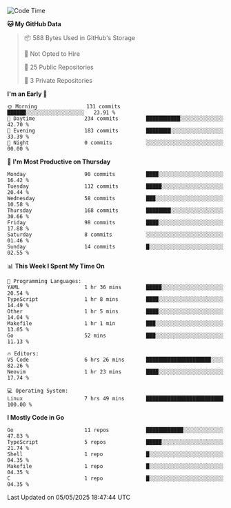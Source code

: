 <!--START_SECTION:waka-->
![Code Time](http://img.shields.io/badge/Code%20Time-1%2C219%20hrs%2021%20mins-blue)

**🐱 My GitHub Data** 

> 📦 588 Bytes Used in GitHub's Storage 
 > 
> 🚫 Not Opted to Hire
 > 
> 📜 25 Public Repositories 
 > 
> 🔑 3 Private Repositories 
 > 
**I'm an Early 🐤** 

```text
🌞 Morning                131 commits         ██████░░░░░░░░░░░░░░░░░░░   23.91 % 
🌆 Daytime                234 commits         ███████████░░░░░░░░░░░░░░   42.70 % 
🌃 Evening                183 commits         ████████░░░░░░░░░░░░░░░░░   33.39 % 
🌙 Night                  0 commits           ░░░░░░░░░░░░░░░░░░░░░░░░░   00.00 % 
```
📅 **I'm Most Productive on Thursday** 

```text
Monday                   90 commits          ████░░░░░░░░░░░░░░░░░░░░░   16.42 % 
Tuesday                  112 commits         █████░░░░░░░░░░░░░░░░░░░░   20.44 % 
Wednesday                58 commits          ███░░░░░░░░░░░░░░░░░░░░░░   10.58 % 
Thursday                 168 commits         ████████░░░░░░░░░░░░░░░░░   30.66 % 
Friday                   98 commits          ████░░░░░░░░░░░░░░░░░░░░░   17.88 % 
Saturday                 8 commits           ░░░░░░░░░░░░░░░░░░░░░░░░░   01.46 % 
Sunday                   14 commits          █░░░░░░░░░░░░░░░░░░░░░░░░   02.55 % 
```


📊 **This Week I Spent My Time On** 

```text
💬 Programming Languages: 
YAML                     1 hr 36 mins        █████░░░░░░░░░░░░░░░░░░░░   20.54 % 
TypeScript               1 hr 8 mins         ████░░░░░░░░░░░░░░░░░░░░░   14.49 % 
Other                    1 hr 5 mins         ████░░░░░░░░░░░░░░░░░░░░░   14.04 % 
Makefile                 1 hr 1 min          ███░░░░░░░░░░░░░░░░░░░░░░   13.05 % 
Go                       52 mins             ███░░░░░░░░░░░░░░░░░░░░░░   11.13 % 

🔥 Editors: 
VS Code                  6 hrs 26 mins       █████████████████████░░░░   82.26 % 
Neovim                   1 hr 23 mins        ████░░░░░░░░░░░░░░░░░░░░░   17.74 % 

💻 Operating System: 
Linux                    7 hrs 49 mins       █████████████████████████   100.00 % 
```

**I Mostly Code in Go** 

```text
Go                       11 repos            ████████████░░░░░░░░░░░░░   47.83 % 
TypeScript               5 repos             █████░░░░░░░░░░░░░░░░░░░░   21.74 % 
Shell                    1 repo              █░░░░░░░░░░░░░░░░░░░░░░░░   04.35 % 
Makefile                 1 repo              █░░░░░░░░░░░░░░░░░░░░░░░░   04.35 % 
C                        1 repo              █░░░░░░░░░░░░░░░░░░░░░░░░   04.35 % 
```




 Last Updated on 05/05/2025 18:47:44 UTC
<!--END_SECTION:waka-->
